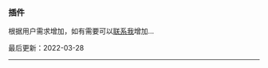### 插件

根据用户需求增加，如有需要可以[联系我](mailto:1979788761@qq.com?subject=来自BlogUi网站的反馈&body=你好，我是BlogUi前端框架的用户，我有一些问题需要反馈和请教。)增加...

最后更新：2022-03-28

---

